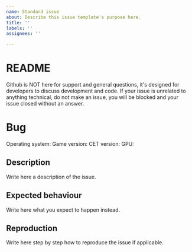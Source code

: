 ```yaml
---
name: Standard issue
about: Describe this issue template's purpose here.
title: ''
labels: ''
assignees: ''

---
```


# README

Github is NOT here for support and general questions, it's designed for developers to discuss development and code. If your issue is unrelated to anything technical, do not make an issue, you will be blocked and your issue closed without an answer.

# Bug

Operating system: 
Game version:
CET version:
GPU: 

## Description

Write here a description of the issue.

## Expected behaviour

Write here what you expect to happen instead.

## Reproduction

Write here step by step how to reproduce the issue if applicable.
